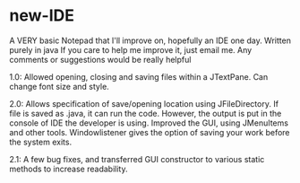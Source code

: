 # new-IDE
A VERY basic Notepad that I'll improve on, hopefully an IDE one day. Written purely in java
If you care to help me improve it, just email me. Any comments or suggestions would be really helpful

1.0: Allowed opening, closing and saving files within a JTextPane. Can change font size and style.

2.0: Allows specification of save/opening location using JFileDirectory. If file is saved as .java, it can run the code. 
However, the output is put in the console of IDE the developer is using. Improved the GUI, using JMenuItems and other tools.
Windowlistener gives the option of saving your work before the system exits.

2.1: A few bug fixes, and transferred GUI constructor to various static methods to increase readability.
